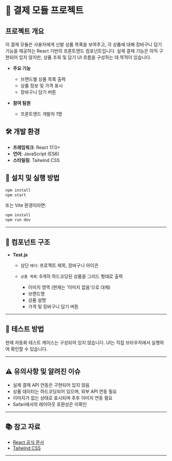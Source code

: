 
# 🧾 결제 모듈 프로젝트

##  프로젝트 개요

이 결제 모듈은 사용자에게 신발 상품 목록을 보여주고, 각 상품에 대해 장바구니 담기 기능을 제공하는 React 기반의 프론트엔드 컴포넌트입니다. 실제 결제 기능은 아직 구현되어 있지 않지만, 상품 조회 및 담기 UI 흐름을 구성하는 데 목적이 있습니다.

* **주요 기능**

  * 브랜드별 상품 목록 출력
  * 상품 정보 및 가격 표시
  * 장바구니 담기 버튼

* **참여 팀원**

  * 프론트엔드 개발자 1명



## 🛠 개발 환경

* **프레임워크**: React 17.0+
* **언어**: JavaScript (ES6)
* **스타일링**: Tailwind CSS


## 🧪 설치 및 실행 방법

```bash
npm install
npm start
```

또는 Vite 환경이라면:

```bash
npm install
npm run dev
```

---

## 🧱 컴포넌트 구조

* **Test.js**

  * 상단 `헤더`: 프로젝트 제목, 장바구니 아이콘
  * `상품 목록`: 6개의 하드코딩된 상품을 그리드 형태로 출력

    * 이미지 영역 (현재는 '이미지 없음'으로 대체)
    * 브랜드명
    * 상품 설명
    * 가격 및 장바구니 담기 버튼

---

## 🧾 테스트 방법

현재 자동화 테스트 케이스는 구성되어 있지 않습니다. UI는 직접 브라우저에서 실행하여 확인할 수 있습니다.

---

## ⚠ 유의사항 및 알려진 이슈

* 실제 결제 API 연동은 구현되어 있지 않음
* 상품 데이터는 하드코딩되어 있으며, 외부 API 연동 필요
* 이미지가 없는 상태로 표시되며 추후 이미지 연동 필요
* Safari에서의 레이아웃 호환성은 미확인

---

## 📚 참고 자료

* [React 공식 문서](https://reactjs.org/)
* [Tailwind CSS](https://tailwindcss.com/)

---
